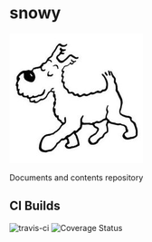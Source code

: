 # snowy

![snowy](images/snowy.jpg)

Documents and contents repository

## CI Builds

![travis-ci](https://travis-ci.org/trussle/snowy.svg?branch=master)
![Coverage Status](https://coveralls.io/repos/github/trussle/snowy/badge.svg?branch=master)
